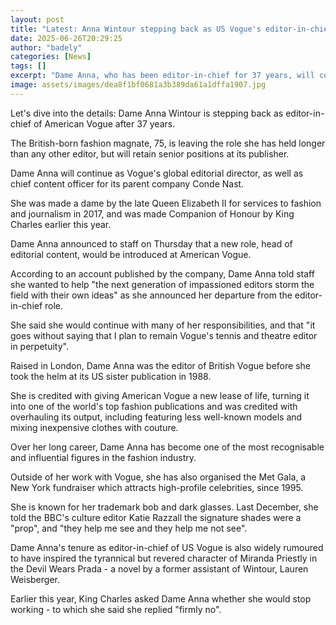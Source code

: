 ```yaml
---
layout: post
title: "Latest: Anna Wintour stepping back as US Vogue's editor-in-chief"
date: 2025-06-26T20:29:25
author: "badely"
categories: [News]
tags: []
excerpt: "Dame Anna, who has been editor-in-chief for 37 years, will continue to hold a senior role at the company."
image: assets/images/dea8f1bf0681a3b389da61a1dffa1907.jpg
---
```


Let's dive into the details: Dame Anna Wintour is stepping back as editor-in-chief of American Vogue after 37 years.

The British-born fashion magnate, 75, is leaving the role she has held longer than any other editor, but will retain senior positions at its publisher.

Dame Anna will continue as Vogue's global editorial director, as well as chief content officer for its parent company Conde Nast.

She was made a dame by the late Queen Elizabeth II for services to fashion and journalism in 2017, and was made Companion of Honour by King Charles earlier this year.

Dame Anna announced to staff on Thursday that a new role, head of editorial content, would be introduced at American Vogue.

According to an account published by the company, Dame Anna told staff she wanted to help "the next generation of impassioned editors storm the field with their own ideas" as she announced her departure from the editor-in-chief role.

She said she would continue with many of her responsibilities, and that "it goes without saying that I plan to remain Vogue's tennis and theatre editor in perpetuity".

Raised in London, Dame Anna was the editor of British Vogue before she took the helm at its US sister publication in 1988.

She is credited with giving American Vogue a new lease of life, turning it into one of the world's top fashion publications and was credited with overhauling its output, including featuring less well-known models and mixing inexpensive clothes with couture.

Over her long career, Dame Anna has become one of the most recognisable and influential figures in the fashion industry.

Outside of her work with Vogue, she has also organised the Met Gala, a New York fundraiser which attracts high-profile celebrities, since 1995.

She is known for her trademark bob and dark glasses. Last December, she told the BBC's culture editor Katie Razzall the signature shades were a "prop", and "they help me see and they help me not see".

Dame Anna's tenure as editor-in-chief of US Vogue is also widely rumoured to have inspired the tyrannical but revered character of Miranda Priestly in the Devil Wears Prada - a novel by a former assistant of Wintour, Lauren Weisberger.

Earlier this year, King Charles asked Dame Anna whether she would stop working - to which she said she replied "firmly no".

